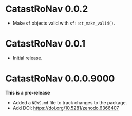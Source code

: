 # CatastRoNav 0.0.2

-   Make `sf` objects valid with `sf::st_make_valid()`.

# CatastRoNav 0.0.1

-   Initial release.

# CatastRoNav 0.0.0.9000

**This is a pre-release**

-   Added a `NEWS.md` file to track changes to the package.
-   Add DOI: <https://doi.org/10.5281/zenodo.6366407>
